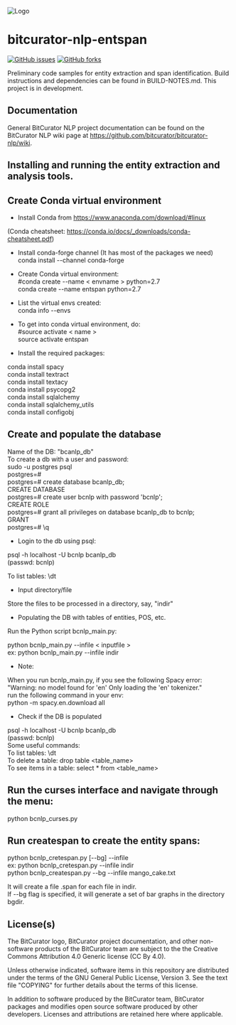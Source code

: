 ![Logo](https://wiki.bitcurator.net/downloads/BitCurator-400px.png)

# bitcurator-nlp-entspan

[![GitHub issues](https://img.shields.io/github/issues/bitcurator/bitcurator-nlp.svg)](https://github.com/bitcurator/bitcurator-nlp/issues)
[![GitHub forks](https://img.shields.io/github/forks/bitcurator/bitcurator-nlp.svg)](https://github.com/bitcurator/bitcurator-nlp/network)

Preliminary code samples for entity extraction and span identification. Build instructions and dependencies can be found in BUILD-NOTES.md. This project is in development.

## Documentation

General BitCurator NLP project documentation can be found on the BitCurator NLP wiki page at https://github.com/bitcurator/bitcurator-nlp/wiki.


## Installing and running the entity extraction and analysis tools.

## Create Conda virtual environment
- Install Conda from
https://www.anaconda.com/download/#linux

(Conda cheatsheet: https://conda.io/docs/_downloads/conda-cheatsheet.pdf)

- Install conda-forge channel (It has most of the packages we need)  
conda install --channel conda-forge  

- Create Conda virtual environment:  
#conda create --name < envname > python=2.7  
conda create --name entspan python=2.7  

- List the virtual envs created:  
conda info --envs  

- To get into conda virtual environment, do:  
#source activate < name >  
source activate entspan  

- Install the required packages:    

conda install spacy  
conda install textract  
conda install textacy  
conda install psycopg2  
conda install sqlalchemy  
conda install sqlalchemy_utils  
conda install configobj  

## Create and populate the database  

Name of the DB: "bcanlp_db"  
To create a db with a user and password:  
sudo -u postgres psql  
postgres=#  
postgres=# create database bcanlp_db;  
CREATE DATABASE  
postgres=# create user bcnlp with password 'bcnlp';  
CREATE ROLE   
postgres=# grant all privileges on database bcanlp_db to bcnlp;  
GRANT  
postgres=# \q  

- Login to the db using psql:   

psql -h localhost -U bcnlp bcanlp_db  
(passwd: bcnlp)

To list tables: \dt

- Input directory/file  

Store the files to be processed in a directory, say, "indir"  

- Populating the DB with tables of entities, POS, etc.  

Run the Python script bcnlp_main.py:  

python bcnlp_main.py --infile < inputfile >   
ex: python bcnlp_main.py --infile indir   
    
- Note:  

When you run bcnlp_main.py, if you see the following Spacy error:  
"Warning: no model found for 'en' Only loading the 'en' tokenizer."  
run the following command in your env:  
python -m spacy.en.download all 
    
- Check if the DB is populated  

psql -h localhost -U bcnlp bcanlp_db  
(passwd: bcnlp)  
    Some useful commands:  
    To list tables: \dt  
    To delete a table: drop table <table_name>  
    To see items in a table: select * from <table_name>  
    
## Run the curses interface and navigate through the menu:  

python bcnlp_curses.py  

## Run createspan to create the entity spans: 

python bcnlp_cretespan.py [--bg] --infile <directory>   
ex: python bcnlp_cretespan.py --infile indir  
    python bcnlp_createspan.py --bg --infile mango_cake.txt   
    
It will create a file <file>.span for each file in indir.  
    If --bg flag is specified, it will generate a set of bar graphs in the directory bgdir.  

## License(s)

The BitCurator logo, BitCurator project documentation, and other non-software products of the BitCurator team are subject to the the Creative Commons Attribution 4.0 Generic license (CC By 4.0).

Unless otherwise indicated, software items in this repository are distributed under the terms of the GNU General Public License, Version 3. See the text file "COPYING" for further details about the terms of this license.

In addition to software produced by the BitCurator team, BitCurator packages and modifies open source software produced by other developers. Licenses and attributions are retained here where applicable.
